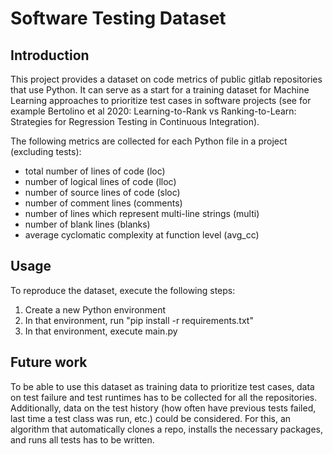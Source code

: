 
# Software Testing Dataset

## Introduction

This project provides a dataset on code metrics of public gitlab repositories that use Python. It can serve as a start for a training dataset for Machine Learning approaches to prioritize test cases in software projects (see for example Bertolino et al 2020: Learning-to-Rank vs Ranking-to-Learn: Strategies for Regression Testing in Continuous Integration).

The following metrics are collected for each Python file in a project (excluding tests):
- total number of lines of code (loc)
- number of logical lines of code (lloc)
- number of source lines of code (sloc)
- number of comment lines (comments)
- number of lines which represent multi-line strings (multi)
- number of blank lines (blanks)
- average cyclomatic complexity at function level (avg_cc)



## Usage

To reproduce the dataset, execute the following steps:

1. Create a new Python environment
2. In that environment, run "pip install -r requirements.txt"
3. In that environment, execute main.py


## Future work

To be able to use this dataset as training data to prioritize test cases, data on test failure and test runtimes has to be collected for all the repositories. Additionally, data on the test history (how often have previous tests failed, last time a test class was run, etc.) could be considered. For this, an algorithm that automatically clones a repo, installs the necessary packages, and runs all tests has to be written.



